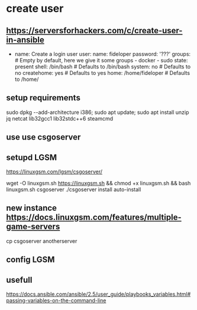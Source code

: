 # create user 
https://serversforhackers.com/c/create-user-in-ansible
---
 - name: Create a login user
     user:
      name: fideloper
      password: '???'
      groups: # Empty by default, here we give it some groups
       - docker
       - sudo
      state: present
      shell: /bin/bash       # Defaults to /bin/bash
      system: no             # Defaults to no
      createhome: yes        # Defaults to yes
      home: /home/fideloper  # Defaults to /home/<username>
## setup requirements
sudo dpkg --add-architecture i386; sudo apt update; sudo apt install unzip jq netcat lib32gcc1 lib32stdc++6 steamcmd

## use use csgoserver

## setupd LGSM
https://linuxgsm.com/lgsm/csgoserver/

wget -O linuxgsm.sh https://linuxgsm.sh && chmod +x linuxgsm.sh && bash linuxgsm.sh csgoserver
./csgoserver install auto-install

## new instance https://docs.linuxgsm.com/features/multiple-game-servers
cp csgoserver anotherserver

## config LGSM

## usefull
https://docs.ansible.com/ansible/2.5/user_guide/playbooks_variables.html#passing-variables-on-the-command-line